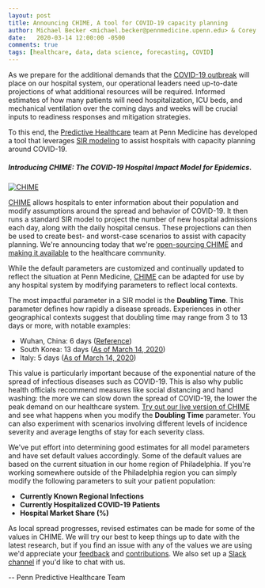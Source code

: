 ```yaml
---
layout: post
title: Announcing CHIME, A tool for COVID-19 capacity planning
author: Michael Becker <michael.becker@pennmedicine.upenn.edu> & Corey Chivers <corey.chivers@pennmedicine.upenn.edu>
date:   2020-03-14 12:00:00 -0500
comments: true
tags: [healthcare, data, data science, forecasting, COVID]
---
```


As we prepare for the additional demands that the [COVID-19 outbreak](https://www.cdc.gov/coronavirus/2019-nCoV/index.html) will place on our hospital system, our operational leaders need up-to-date projections of what additional resources will be required. Informed estimates of how many patients will need hospitalization, ICU beds, and mechanical ventilation over the coming days and weeks will be crucial inputs to readiness responses and mitigation strategies.

To this end, the [Predictive Healthcare](http://predictivehealthcare.pennmedicine.org/) team at Penn Medicine has developed a tool that leverages [SIR modeling](https://mathworld.wolfram.com/SIRModel.html) to assist hospitals with capacity planning around COVID-19.


##### Introducing CHIME: The **C**OVID-19 **H**ospital **I**mpact **M**odel for **E**pidemics.
[![CHIME](https://user-images.githubusercontent.com/1069047/76693244-5e07e980-6638-11ea-9e02-1c265c86fd2b.gif)](https://pennchime.herokuapp.com/)

[CHIME](https://github.com/pennsignals/chime) allows hospitals to enter information about their population and modify assumptions around the spread and behavior of COVID-19. It then runs a standard SIR model to project the number of new hospital admissions each day, along with the daily hospital census. These projections can then be used to create best- and worst-case scenarios to assist with capacity planning. We're announcing today that we're [open-sourcing CHIME](https://github.com/pennsignals/chime) and [making it available](https://pennchime.herokuapp.com/) to the healthcare community.

While the default parameters are customized and continually updated to reflect the situation at Penn Medicine, [CHIME](https://github.com/pennsignals/chime) can be adapted for use by any hospital system by modifying parameters to reflect local contexts.

The most impactful parameter in a SIR model is the **Doubling Time**. This parameter defines how rapidly a disease spreads. Experiences in other geographical contexts suggest that doubling time may range from 3 to 13 days or more, with notable examples:

 * Wuhan, China: 6 days ([Reference](https://www.thelancet.com/journals/lancet/article/PIIS0140-6736(20)30260-9/fulltext))
 * South Korea: 13 days ([As of March 14, 2020](https://ourworldindata.org/coronavirus#growth-country-by-country-view))
 * Italy: 5 days ([As of March 14, 2020](https://ourworldindata.org/coronavirus#growth-country-by-country-view))

This value is particularly important because of the exponential nature of the spread of infectious diseases such as COVID-19. This is also why public health officials recommend measures like social distancing and hand washing: the more we can slow down the spread of COVID-19, the lower the peak demand on our healthcare system. [Try out our live version of CHIME](https://pennchime.herokuapp.com/) and see what happens when you modify the **Doubling Time** parameter. You can also experiment with scenarios involving different levels of incidence severity and average lengths of stay for each severity class.

We've put effort into determining good estimates for all model parameters and have set default values accordingly. Some of the default values are based on the current situation in our home region of Philadelphia. If you're working somewhere outside of the Philadelphia region you can simply modify the following parameters to suit your patient population: 

* **Currently Known Regional Infections**
* **Currently Hospitalized COVID-19 Patients**
* **Hospital Market Share (%)**

As local spread progresses, revised estimates can be made for some of the values in CHIME. We will try our best to keep things up to date with the latest research, but if you find an issue with any of the values we are using we'd appreciate your [feedback](http://predictivehealthcare.pennmedicine.org/contact/) and [contributions](https://github.com/pennsignals/chime). We also set up a [Slack channel](https://codeforphilly.org/chat?channel=covid19-chime-penn) if you'd like to chat with us.

-- Penn Predictive Healthcare Team

